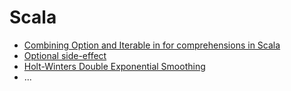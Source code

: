 # Scala
- [Combining Option and Iterable in for comprehensions in Scala](Combining%20Option%20and%20Iterable%20in%20%20for%20comprehensions%20in%20Scala.ipynb)
- [Optional side-effect](Optional%20side-effect.ipynb)
- [Holt-Winters Double Exponential Smoothing](Holt-Winters%20Double%20Exponential%20Smoothing.ipynb)
- ...
